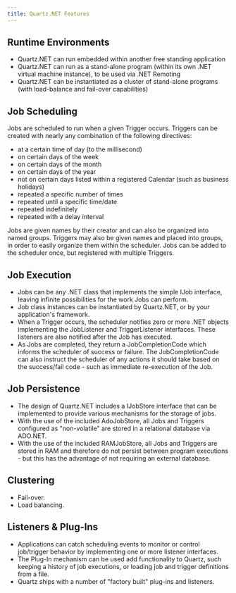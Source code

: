 ```yaml
---
title: Quartz.NET Features
---
```


## Runtime Environments

* Quartz.NET can run embedded within another free standing application
* Quartz.NET can run as a stand-alone program (within its own .NET virtual machine instance), to be used via .NET Remoting
* Quartz.NET can be instantiated as a cluster of stand-alone programs (with load-balance and fail-over capabilities)

## Job Scheduling

Jobs are scheduled to run when a given Trigger occurs. Triggers can be created with nearly any combination of the following directives:

* at a certain time of day (to the millisecond)
* on certain days of the week
* on certain days of the month
* on certain days of the year
* not on certain days listed within a registered Calendar (such as business holidays)
* repeated a specific number of times
* repeated until a specific time/date
* repeated indefinitely
* repeated with a delay interval

Jobs are given names by their creator and can also be organized into named groups. 
Triggers may also be given names and placed into groups, in order to easily organize them within the scheduler. 
Jobs can be added to the scheduler once, but registered with multiple Triggers. 

## Job Execution

* Jobs can be any .NET class that implements the simple IJob interface, leaving infinite possibilities for the work Jobs can perform.
* Job class instances can be instantiated by Quartz.NET, or by your application's framework.
* When a Trigger occurs, the scheduler notifies zero or more .NET objects implementing the JobListener and TriggerListener interfaces.	These listeners are also notified after the Job has executed.
* As Jobs are completed, they return a JobCompletionCode which informs the scheduler of success or failure. The JobCompletionCode can also instruct the scheduler of any actions it should take based on the success/fail code - such as immediate re-execution of the Job.

## Job Persistence

* The design of Quartz.NET includes a IJobStore interface that can be implemented to provide various mechanisms for the storage of jobs.
* With the use of the included AdoJobStore, all Jobs and Triggers configured as "non-volatile" are stored in a relational database via ADO.NET.
* With the use of the included RAMJobStore, all Jobs and Triggers are stored in RAM and therefore do not persist between program executions - but this has the advantage of not requiring an external database.

## Clustering
				
* Fail-over.
* Load balancing.

## Listeners & Plug-Ins

* Applications can catch scheduling events to monitor or control job/trigger behavior by implementing one or more listener interfaces.
* The Plug-In mechanism can be used add functionality to Quartz, such keeping a history of job executions, or loading job and trigger definitions from a file.
* Quartz ships with a number of "factory built" plug-ins and listeners.
